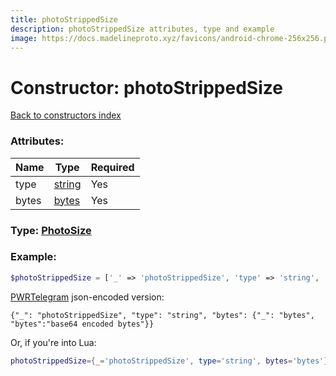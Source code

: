 ```yaml
---
title: photoStrippedSize
description: photoStrippedSize attributes, type and example
image: https://docs.madelineproto.xyz/favicons/android-chrome-256x256.png
---
```

# Constructor: photoStrippedSize  
[Back to constructors index](index.md)



### Attributes:

| Name     |    Type       | Required |
|----------|---------------|----------|
|type|[string](../types/string.md) | Yes|
|bytes|[bytes](../types/bytes.md) | Yes|



### Type: [PhotoSize](../types/PhotoSize.md)


### Example:

```php
$photoStrippedSize = ['_' => 'photoStrippedSize', 'type' => 'string', 'bytes' => 'bytes'];
```  

[PWRTelegram](https://pwrtelegram.xyz) json-encoded version:

```
{"_": "photoStrippedSize", "type": "string", "bytes": {"_": "bytes", "bytes":"base64 encoded bytes"}}
```


Or, if you're into Lua:

```lua
photoStrippedSize={_='photoStrippedSize', type='string', bytes='bytes'}

```


